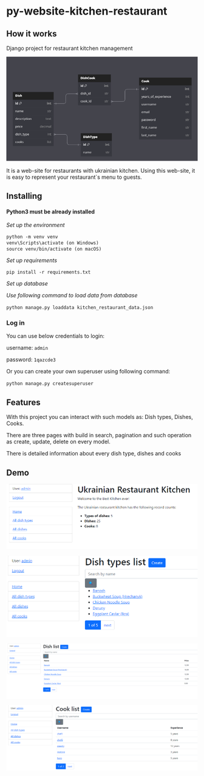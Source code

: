 # py-website-kitchen-restaurant 
## How it works
Django project for restaurant kitchen management

![img_1.png](images/diagram.png)

It is a web-site for restaurants with ukrainian kitchen.
Using this web-site, it is easy to represent your restaurant`s menu to guests.

## Installing
#### Python3 must be already installed

_Set up the environment_

```
python -m venv venv
venv\Scripts\activate (on Windows)
source venv/bin/activate (on macOS)
```
_Set up requirements_
```
pip install -r requirements.txt
```
_Set up database_

_Use following command to load data from database_ 

`python manage.py loaddata kitchen_restaurant_data.json`

### Log in
You can use below credentials to login:

username: `admin`

password: `1qazcde3`

Or you can create your own superuser using following command:

`python manage.py createsuperuser`

## Features

With this project you can interact with such models as: Dish types, Dishes, Cooks.

There are three pages with build in search, pagination and such operation as create, update, delete on every model.

There is detailed information about every dish type, dishes and cooks


## Demo
![img.png](images/home_page.png)


![img_2.png](images/dish_types.png)


![img_3.png](images/dish_list.png)


![img_4.png](images/cook_page.png)

